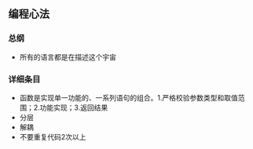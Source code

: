 ## 编程心法

### 总纲
- 所有的语言都是在描述这个宇宙

### 详细条目
- 函数是实现单一功能的、一系列语句的组合。1.严格校验参数类型和取值范围；2.功能实现；3.返回结果
- 分层
- 解耦
- 不要重复代码2次以上
